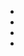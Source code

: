 <!DOCTYPE html>
<html lang="en">
<head>
    <meta charset="UTF-8">
    <title>Document</title>

   <script>
   /*
    元素.children: 只读 属性 子节点列表集合
        标准下: 只包含元素类型的节点
        非标准下(ie7以下): 只包含元素类型的节点
   */
   </script>
</head>
<body>
     <ul id="ul1">
        <li></li>
        <li></li>
        <li></li>
        <li></li>
    </ul>
</body>
</html>